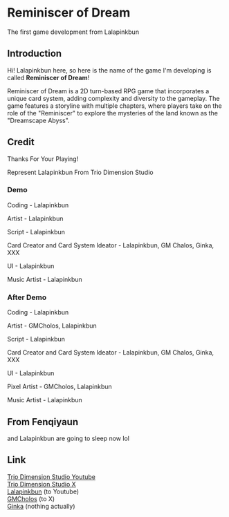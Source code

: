 # Reminiscer of Dream
The first game development from Lalapinkbun

## Introduction
Hi! Lalapinkbun here, so here is the name of the game I'm developing is called **Reminiscer of Dream**!

Reminiscer of Dream is a 2D turn-based RPG game that incorporates a unique card system, adding complexity and diversity to the gameplay. The game features a storyline with multiple chapters, where players take on the role of the "Reminiscer" to explore the mysteries of the land known as the "Dreamscape Abyss".

## Credit
Thanks For Your Playing!

Represent
Lalapinkbun From Trio Dimension Studio

### Demo
Coding - Lalapinkbun

Artist - Lalapinkbun

Script - Lalapinkbun

Card Creator and Card System Ideator - Lalapinkbun, GM Chalos, Ginka, XXX

UI - Lalapinkbun

Music Artist - Lalapinkbun

### After Demo
Coding - Lalapinkbun

Artist - GMCholos, Lalapinkbun

Script - Lalapinkbun

Card Creator and Card System Ideator - Lalapinkbun, GM Chalos, Ginka, XXX

UI - Lalapinkbun

Pixel Artist - GMCholos, Lalapinkbun

Music Artist - Lalapinkbun

## From Fenqiyaun
and Lalapinkbun are going to sleep now lol

## Link
[Trio Dimension Studio Youtube](https://www.youtube.com/@TrioDimensionStudioOfficial) <br/>
[Trio Dimension Studio X](https://x.com/TrioDimension) <br/>
[Lalapinkbun](https://www.youtube.com/@lalapinkbun) (to Youtube) <br/>
[GMCholos](https://x.com/JustTurbo02) (to X) <br/>
[Ginka]() (nothing actually) <br/>

